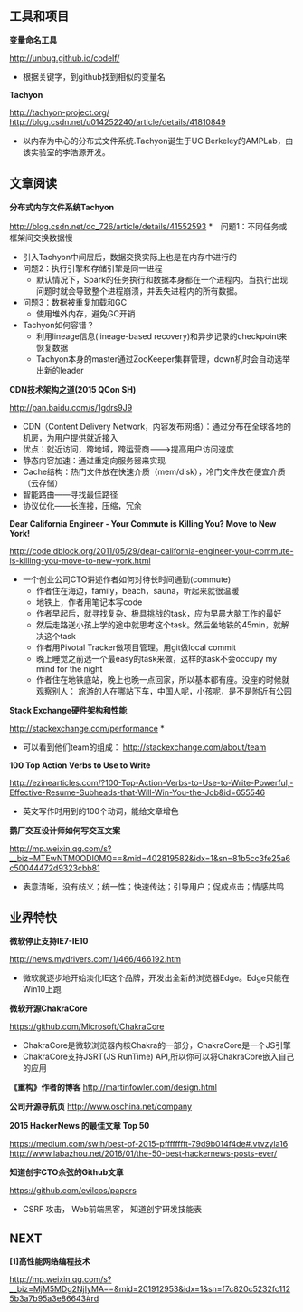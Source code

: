 ## 工具和项目


**变量命名工具**


http://unbug.github.io/codelf/
* 根据关键字，到github找到相似的变量名


**Tachyon**

http://tachyon-project.org/
http://blog.csdn.net/u014252240/article/details/41810849
* 以内存为中心的分布式文件系统.Tachyon诞生于UC Berkeley的AMPLab，由该实验室的李浩源开发。


## 文章阅读


**分布式内存文件系统Tachyon**

http://blog.csdn.net/dc_726/article/details/41552593
*　问题1：不同任务或框架间交换数据慢
   * 引入Tachyon中间层后，数据交换实际上也是在内存中进行的
* 问题2：执行引擎和存储引擎是同一进程
   * 默认情况下，Spark的任务执行和数据本身都在一个进程内。当执行出现问题时就会导致整个进程崩溃，并丢失进程内的所有数据。
* 问题3：数据被重复加载和GC
   * 使用堆外内存，避免GC开销
* Tachyon如何容错？
   * 利用lineage信息(lineage-based recovery)和异步记录的checkpoint来恢复数据
   * Tachyon本身的master通过ZooKeeper集群管理，down机时会自动选举出新的leader


**CDN技术架构之道(2015 QCon SH)**

http://pan.baidu.com/s/1gdrs9J9
* CDN（Content Delivery Network，内容发布网络）：通过分布在全球各地的机房，为用户提供就近接入
* 优点：就近访问，跨地域，跨运营商--->提高用户访问速度
* 静态内容加速：通过重定向服务器来实现
* Cache结构：热门文件放在快速介质（mem/disk），冷门文件放在便宜介质（云存储）
* 智能路由——寻找最佳路径
* 协议优化——长连接，压缩，冗余


**Dear California Engineer - Your Commute is Killing You? Move to New York!**

http://code.dblock.org/2011/05/29/dear-california-engineer-your-commute-is-killing-you-move-to-new-york.html
* 一个创业公司CTO讲述作者如何对待长时间通勤(commute)
   * 作者住在海边，family，beach，sauna，听起来就很温暖
   * 地铁上，作者用笔记本写code
   * 作者早起后，就寻找复杂、极具挑战的task，应为早晨大脑工作的最好
   * 然后走路送小孩上学的途中就思考这个task。然后坐地铁的45min，就解决这个task
   * 作者用Pivotal Tracker做项目管理。用git做local commit
   * 晚上睡觉之前选一个最easy的task来做，这样的task不会occupy my mind for the night
   * 作者住在地铁底站，晚上也晚一点回家，所以基本都有座。没座的时候就观察别人： 旅游的人在哪站下车，中国人呢，小孩呢，是不是附近有公园

   
**Stack Exchange硬件架构和性能**

http://stackexchange.com/performance
* 
* 可以看到他们team的组成： http://stackexchange.com/about/team


**100 Top Action Verbs to Use to Write**

http://ezinearticles.com/?100-Top-Action-Verbs-to-Use-to-Write-Powerful,-Effective-Resume-Subheads-that-Will-Win-You-the-Job&id=655546
* 英文写作时用到的100个动词，能给文章增色


**鹅厂交互设计师如何写交互文案**

http://mp.weixin.qq.com/s?__biz=MTEwNTM0ODI0MQ==&mid=402819582&idx=1&sn=81b5cc3fe25a6c50044472d9323cbb81
* 表意清晰，没有歧义；统一性；快速传达；引导用户；促成点击；情感共鸣


## 业界特快

**微软停止支持IE7-IE10**

http://news.mydrivers.com/1/466/466192.htm
* 微软就逐步地开始淡化IE这个品牌，开发出全新的浏览器Edge。Edge只能在Win10上跑


**微软开源ChakraCore**

https://github.com/Microsoft/ChakraCore
* ChakraCore是微软浏览器内核Chakra的一部分，ChakraCore是一个JS引擎
* ChakraCore支持JSRT(JS RunTime) API,所以你可以将ChakraCore嵌入自己的应用

**《重构》作者的博客**
http://martinfowler.com/design.html


**公司开源导航页**
http://www.oschina.net/company


**2015 HackerNews 的最佳文章 Top 50**

https://medium.com/swlh/best-of-2015-pfffffffft-79d9b014f4de#.vtvzyla16
http://www.labazhou.net/2016/01/the-50-best-hackernews-posts-ever/

**知道创宇CTO余弦的Github文章**

https://github.com/evilcos/papers
* CSRF 攻击， Web前端黑客， 知道创宇研发技能表

## NEXT

**[1]高性能网络编程技术**

http://mp.weixin.qq.com/s?__biz=MjM5MDg2NjIyMA==&mid=201912953&idx=1&sn=f7c820c5232fc1125b3a7b95a3e86643#rd
